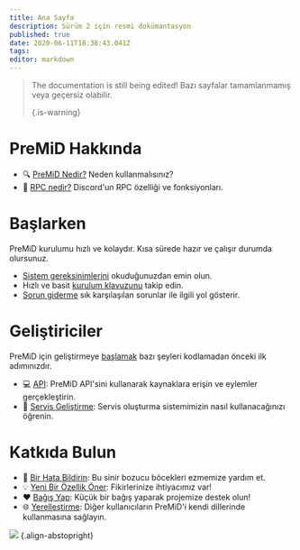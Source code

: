 ```yaml
---
title: Ana Sayfa
description: Sürüm 2 için resmi dokümantasyon
published: true
date: 2020-06-11T18:38:43.041Z
tags:
editor: markdown
---
```


> The documentation is still being edited! Bazı sayfalar tamamlanmamış veya geçersiz olabilir. 
> 
> {.is-warning}

# PreMiD Hakkında
- :mag: [PreMiD Nedir?](/about) Neden kullanmalısınız?
- :link: [RPC nedir?](https://discordapp.com/rich-presence) Discord'un RPC özelliği ve fonksiyonları.

# Başlarken

PreMiD kurulumu hızlı ve kolaydır. Kısa sürede hazır ve çalışır durumda olursunuz.

- [Sistem gereksinimlerini](/install/requirements) okuduğunuzdan emin olun.
- Hızlı ve basit [kurulum klavuzunu](/install) takip edin.
- [Sorun giderme](/troubleshooting) sık karşılaşılan sorunlar ile ilgili yol gösterir.

# Geliştiriciler

PreMiD için geliştirmeye [başlamak](/dev) bazı şeyleri kodlamadan önceki ilk adımınızdır.

- :computer: [API](/dev/api): PreMiD API'sini kullanarak kaynaklara erişin ve eylemler gerçekleştirin.
- :wrench: [Servis Geliştirme](/dev/presence): Servis oluşturma sistemimizin nasıl kullanacağınızı öğrenin.

# Katkıda Bulun
- :bug: [Bir Hata Bildirin](https://github.com/PreMiD): Bu sinir bozucu böcekleri ezmemize yardım et.
- :bulb: [Yeni Bir Özellik Öner](https://discord.gg/WvfVZ8T): Fikirlerinize ihtiyacımız var!
- :heart: [Bağış Yap](https://www.patreon.com/Timeraa): Küçük bir bağış yaparak projemize destek olun!
- :globe_with_meridians: [Yerelleştirme](https://translate.premid.app): Diğer kullanıcıların PreMiD'i kendi dillerinde kullanmasına sağlayın.

![](https://beta.premid.app/img/logo.2b414dc2.gif) {.align-abstopright}